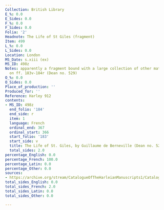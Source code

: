 ```yaml
---
Collection: British Library
E_%: 0.0
E_Sides: 0.0
F_%: 0.0
F_Sides: 0.0
Folia: '2'
Headnote: The Life of St Giles (fragment)
Item: 499
L_%: 0.0
L_Sides: 0.0
Location: London
MS_Date: s.xiii (ex)
MS_ID: 498z
Notes: apparently a fragment bound with a large collection of other material ; French
  on ff. 183v-184r (Dean no. 529)
O_%: 0.0
O_Sides: 0.0
Place_of_production: ''
Produced_for: ''
Reference: Harley 912
contents:
- MS_ID: 498z
  end_folio: '184'
  end_side: r
  item: 1
  language: French
  ordinal_end: 367
  ordinal_start: 366
  start_folio: '183'
  start_side: v
  title: The Life of St. Giles, by Guillaume de Berneville (Dean no. 529)
  total_sides: 2.0
percentage_English: 0.0
percentage_French: 100.0
percentage_Latin: 0.0
percentage_Other: 0.0
sources:
- https://archive.org/stream/CatalogueOfTheHarleianManuscripts1/Catalogue_of_the_Harleian_Manuscripts_1#page/n522/mode/1up
total_sides_English: 0.0
total_sides_French: 2.0
total_sides_Latin: 0.0
total_sides_Other: 0.0

---
```

